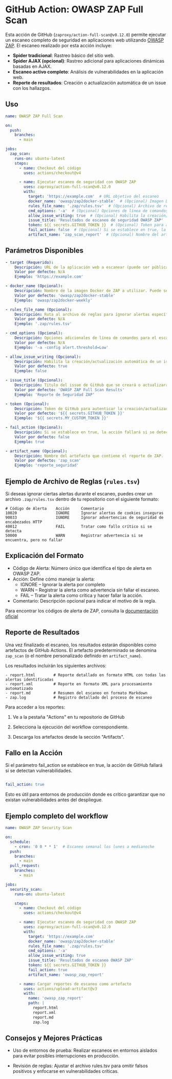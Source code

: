 # GitHub Action: OWASP ZAP Full Scan

Esta acción de GitHub (`zaproxy/action-full-scan@v0.12.0`) permite ejecutar un escaneo completo de seguridad en aplicaciones web utilizando [OWASP ZAP](https://www.zaproxy.org/). El escaneo realizado por esta acción incluye:

- **Spider tradicional**: Rastreo básico del sitio web.
- **Spider AJAX (opcional)**: Rastreo adicional para aplicaciones dinámicas basadas en AJAX.
- **Escaneo activo completo**: Análisis de vulnerabilidades en la aplicación web.
- **Reporte de resultados**: Creación o actualización automática de un issue con los hallazgos.

## Uso

```yaml
name: OWASP ZAP Full Scan

on:
  push:
    branches:
      - main

jobs:
  zap_scan:
    runs-on: ubuntu-latest
    steps:
      - name: Checkout del código
        uses: actions/checkout@v4

      - name: Ejecutar escaneo de seguridad con OWASP ZAP
        uses: zaproxy/action-full-scan@v0.12.0
        with:
          target: 'https://example.com'  # URL objetivo del escaneo
          docker_name: 'owasp/zap2docker-stable'  # (Opcional) Imagen Docker de ZAP
          rules_file_name: '.zap/rules.tsv'  # (Opcional) Archivo de reglas para ignorar alertas
          cmd_options: '-a'  # (Opcional) Opciones de línea de comandos adicionales
          allow_issue_writing: true  # (Opcional) Habilita la creación/actualización de issues
          issue_title: 'Resultados de escaneo de seguridad OWASP ZAP'  # (Opcional) Título del issue
          token: ${{ secrets.GITHUB_TOKEN }}  # (Opcional) Token para autenticar la creación de issues
          fail_action: false  # (Opcional) Si se establece en true, la acción fallará si se detectan alertas
          artifact_name: 'zap_scan_report'  # (Opcional) Nombre del artefacto del reporte
```
## Parámetros Disponibles

```yaml
- target (Requerido): 
    Descripción: URL de la aplicación web a escanear (puede ser pública o accesible localmente).
    Valor por defecto: N/A
    Ejemplo: 'https://example.com'

- docker_name (Opcional): 
    Descripción: Nombre de la imagen Docker de ZAP a utilizar. Puede ser la versión estable o semanal.
    Valor por defecto: 'owasp/zap2docker-stable'
    Ejemplo: 'owasp/zap2docker-weekly'

- rules_file_name (Opcional): 
    Descripción: Ruta al archivo de reglas para ignorar alertas específicas del escaneo. 
    Valor por defecto: N/A
    Ejemplo: '.zap/rules.tsv'

- cmd_options (Opcional): 
    Descripción: Opciones adicionales de línea de comandos para el escaneo completo.
    Valor por defecto: N/A
    Ejemplo: '-a -config alert.threshold=Low'

- allow_issue_writing (Opcional): 
    Descripción: Habilita la creación/actualización automática de un issue con los resultados del escaneo.
    Valor por defecto: true
    Ejemplo: false

- issue_title (Opcional): 
    Descripción: Título del issue de GitHub que se creará o actualizará con los resultados.
    Valor por defecto: 'OWASP ZAP Full Scan Results'
    Ejemplo: 'Reporte de Seguridad ZAP'

- token (Opcional): 
    Descripción: Token de GitHub para autenticar la creación/actualización del issue.
    Valor por defecto: '${{ secrets.GITHUB_TOKEN }}'
    Ejemplo: '${{ secrets.MY_CUSTOM_TOKEN }}'

- fail_action (Opcional): 
    Descripción: Si se establece en true, la acción fallará si se detectan alertas.
    Valor por defecto: false
    Ejemplo: true

- artifact_name (Opcional): 
    Descripción: Nombre del artefacto que contiene el reporte de ZAP.
    Valor por defecto: 'zap_scan'
    Ejemplo: 'reporte_seguridad'

```
## Ejemplo de Archivo de Reglas (`rules.tsv`)

Si deseas ignorar ciertas alertas durante el escaneo, puedes crear un archivo `.zap/rules.tsv` dentro de tu repositorio con el siguiente formato:

```plaintext
# Código de Alerta    Acción     Comentario
10020                 IGNORE     Ignorar alertas de cookies inseguras
90033                 IGNORE     Ignorar advertencias de seguridad de encabezados HTTP
40012                 FAIL       Tratar como fallo crítico si se detecta
50000                 WARN       Registrar advertencia si se encuentra, pero no fallar

```
## Explicación del Formato

- Código de Alerta: Número único que identifica el tipo de alerta en OWASP ZAP.
- Acción: Define cómo manejar la alerta:
    - IGNORE – Ignorar la alerta por completo
    - WARN – Registrar la alerta como advertencia sin fallar el escaneo.
    - FAIL – Tratar la alerta como crítica y hacer fallar la acción.
- Comentario: Descripción opcional para indicar el motivo de la regla.

Para encontrar los códigos de alerta de ZAP, consulta la [documentación oficial]()

## Reporte de Resultados

Una vez finalizado el escaneo, los resultados estarán disponibles como artefactos de GitHub Actions. El artefacto predeterminado se denomina `zap_scan` (o el nombre personalizado definido en `artifact_name`). 

Los resultados incluirán los siguientes archivos:

```plaintext
- report.html        # Reporte detallado en formato HTML con todas las alertas identificadas
- report.xml         # Reporte en formato XML para procesamiento automatizado
- report.md          # Resumen del escaneo en formato Markdown
- zap.log            # Registro detallado del proceso de escaneo
```
Para acceder a los reportes:
 1. Ve a la pestaña "Actions" en tu repositorio de GitHub

 2. Selecciona la ejecución del workflow correspondiente.

 3. Descarga los artefactos desde la sección "Artifacts".

## Fallo en la Acción

Si el parámetro fail_action se establece en true, la acción de GitHub fallará si se detectan vulnerabilidades.

```yaml

fail_action: true

```
Esto es útil para entornos de producción donde es crítico garantizar que no existan vulnerabilidades antes del despliegue.

## Ejemplo completo del workflow

```yaml
name: OWASP ZAP Security Scan

on:
  schedule:
    - cron: '0 0 * * 1'  # Escaneo semanal los lunes a medianoche
  push:
    branches:
      - main
  pull_request:
    branches:
      - main

jobs:
  security_scan:
    runs-on: ubuntu-latest

    steps:
      - name: Checkout del código
        uses: actions/checkout@v4

      - name: Ejecutar escaneo de seguridad con OWASP ZAP
        uses: zaproxy/action-full-scan@v0.12.0
        with:
          target: 'https://example.com'
          docker_name: 'owasp/zap2docker-stable'
          rules_file_name: '.zap/rules.tsv'
          cmd_options: '-a'
          allow_issue_writing: true
          issue_title: 'Resultados de escaneo OWASP ZAP'
          token: ${{ secrets.GITHUB_TOKEN }}
          fail_action: true
          artifact_name: 'owasp_zap_report'

      - name: Cargar reportes de escaneo como artefacto
        uses: actions/upload-artifact@v3
        with:
          name: 'owasp_zap_report'
          path: |
            report.html
            report.xml
            report.md
            zap.log
```

## Consejos y Mejores Prácticas

- Uso de entornos de prueba: Realizar escaneos en entornos aislados para evitar posibles interrupciones en producción.

- Revisión de reglas: Ajustar el archivo rules.tsv para omitir falsos positivos y enfocarse en vulnerabilidades críticas.

